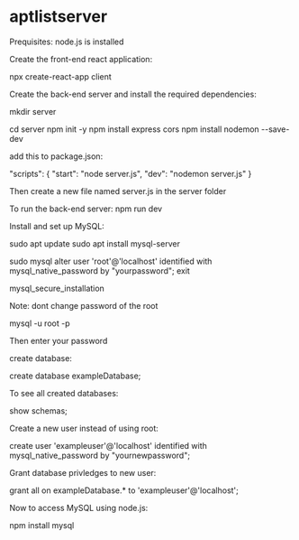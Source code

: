 # aptlistserver


Prequisites: node.js is installed

Create the front-end react application: 

npx create-react-app client

Create the back-end server and install the required dependencies:

mkdir server

cd server
npm init -y
npm install express cors
npm install nodemon --save-dev

add this to package.json:

"scripts": {
    "start": "node server.js",
    "dev": "nodemon server.js"
}

Then create a new file named server.js in the server folder

To run the back-end server: npm run dev


Install and set up MySQL:

sudo apt update
sudo apt install mysql-server

sudo mysql
alter user 'root'@'localhost' identified with mysql_native_password by "yourpassword";
exit

mysql_secure_installation

Note: dont change password of the root

mysql -u root -p

Then enter your password

create database:

create database exampleDatabase;

To see all created databases:

show schemas;

Create a new user instead of using root:

create user 'exampleuser'@'localhost' identified with mysql_native_password by "yournewpassword";

Grant database privledges to new user:

grant all on exampleDatabase.* to 'exampleuser'@'localhost';

Now to access MySQL using node.js:

npm install mysql 








